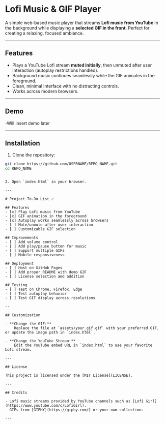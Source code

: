# Lofi Music & GIF Player

A simple web-based music player that streams **Lofi music from YouTube** in the background while displaying a **selected GIF in the front**. Perfect for creating a relaxing, focused ambiance.

---

## Features

- Plays a YouTube Lofi stream **muted initially**, then unmuted after user interaction (autoplay restrictions handled).  
- Background music continues seamlessly while the GIF animates in the foreground.  
- Clean, minimal interface with no distracting controls.  
- Works across modern browsers.

---

## Demo

-Will insert demo later

---

## Installation

1. Clone the repository:

```bash
git clone https://github.com/USERNAME/REPO_NAME.git
cd REPO_NAME
```
```

2. Open `index.html` in your browser.

---

# Project To-Do List ✅

## Features
- [x] Play Lofi music from YouTube
- [x] GIF animation in the foreground
- [x] Autoplay works seamlessly across browsers
- [ ] Mute/unmute after user interaction
- [ ] Customizable GIF selection

## Improvements
- [ ] Add volume control
- [ ] Add play/pause button for music
- [ ] Support multiple GIFs
- [ ] Mobile responsiveness

## Deployment
- [ ] Host on GitHub Pages
- [ ] Add proper README with demo GIF
- [ ] License selection and addition

## Testing
- [ ] Test on Chrome, Firefox, Edge
- [ ] Test autoplay behavior
- [ ] Test GIF display across resolutions

-- 

## Customization

- **Change the GIF:**  
    Replace the file at `assets/your_gif.gif` with your preferred GIF, or update the image path in `index.html`.

- **Change the YouTube Stream:**  
    Edit the YouTube embed URL in `index.html` to use your favorite Lofi stream.

---

## License

This project is licensed under the [MIT License](LICENSE).

---

## Credits

- Lofi music streams provided by YouTube channels such as [Lofi Girl](https://www.youtube.com/c/LofiGirl).
- GIFs from [GIPHY](https://giphy.com/) or your own collection.

---
